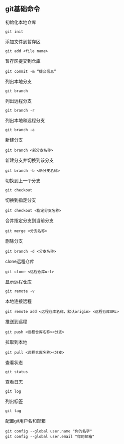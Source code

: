 ## git基础命令

初始化本地仓库

`git init`



添加文件到暂存区

`git add <file name>`

暂存区提交到仓库

`git commit -m “提交信息”`



列出本地分支

`git branch`

列出远程分支

`git branch -r`

列出本地和远程分支

`git branch -a`

新建分支

`git branch <新分支名称>`

新建分支并切换到该分支

`git branch -b <新分支名称>`

切换到上一个分支

`git checkout`

切换到指定分支

`git checkout <指定分支名称>`

合并指定分支到当前分支

`git merge <分支名称>`

删除分支

`git branch -d <分支名称>`



clone远程仓库

`git clone <远程仓库url>`

显示远程仓库

`git remote -v`

本地连接远程

`git remote add <远程仓库名称，默认origin> <远程仓库URL>`



推送到远程

`git push <远程仓库名称><分支>`

拉取到本地

`git pull <远程仓库名称><分支>`



查看状态

`git status`

查看日志

`git log`

列出标签

`git tag`



配置git用户名和邮箱

```shell
git config --global user.name "你的名字"
git config --global user.email "你的邮箱"
```

